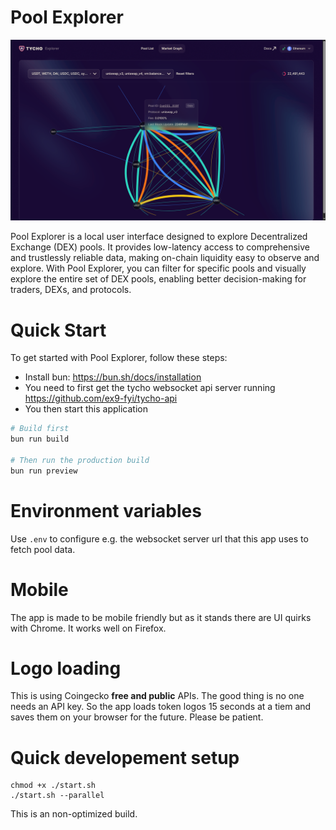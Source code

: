 # Pool Explorer

![Graph View of the application](./graphview.png "Title")

Pool Explorer is a local user interface designed to explore Decentralized Exchange (DEX) pools. It provides low-latency access to comprehensive and trustlessly reliable data, making on-chain liquidity easy to observe and explore. With Pool Explorer, you can filter for specific pools and visually explore the entire set of DEX pools, enabling better decision-making for traders, DEXs, and protocols.

# Quick Start

To get started with Pool Explorer, follow these steps:

* Install bun: https://bun.sh/docs/installation
* You need to first get the tycho websocket api server running https://github.com/ex9-fyi/tycho-api
* You then start this application

```bash
# Build first
bun run build

# Then run the production build
bun run preview
```

# Environment variables

Use `.env` to configure e.g. the websocket server url that this app uses to fetch pool data.

# Mobile

The app is made to be mobile friendly but as it stands there are UI quirks with Chrome. It works well on Firefox.

# Logo loading

This is using Coingecko **free and public** APIs. The good thing is no one needs an API key. So the app loads token logos 15 seconds at a tiem and saves them on your browser for the future. Please be patient. 

# Quick developement setup

```
chmod +x ./start.sh
./start.sh --parallel
```

This is an non-optimized build.

